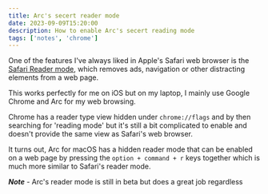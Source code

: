 ```yaml
---
title: Arc's secert reader mode
date: 2023-09-09T15:20:00
description: How to enable Arc's secert reading mode 
tags: ['notes', 'chrome']
---
```


One of the features I've always liked in Apple's Safari web browser is the [Safari Reader mode](https://support.apple.com/en-gb/guide/safari/sfri32632/mac), which removes ads, navigation or other distracting elements from a web page.

This works perfectly for me on iOS but on my laptop, I mainly use Google Chrome and Arc for my web browsing. 

Chrome has a reader type view hidden under `chrome://flags` and by then searching for 'reading mode' but it's still a bit complicated to enable and doesn't provide the same view as Safari's web browser. 

It turns out, Arc for macOS has a hidden reader mode that can be enabled on a web page by pressing the `option + command + r` keys together which is much more similar to Safari's reader mode.

***Note*** - Arc's reader mode is still in beta but does a great job regardless

